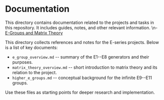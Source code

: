 # Documentation

This directory contains documentation related to the projects and tasks in this repository. It includes guides, notes, and other relevant information.
\n- [E-Groups and Matrix Theory](e_groups_overview.md)

This directory collects references and notes for the E-series projects.
Below is a list of key documents:

- `e_group_overview.md` -- summary of the E1--E8 generators and their purposes.
- `matrix_theory_overview.md` -- short introduction to matrix theory and its
  relation to the project.
- `higher_e_groups.md` -- conceptual background for the infinite E9--E11 groups.

Use these files as starting points for deeper research and implementation.
